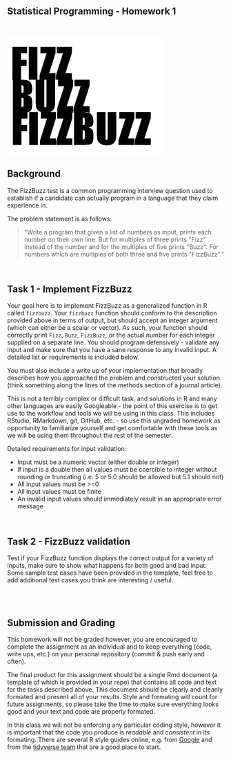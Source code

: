 
Statistical Programming - Homework 1
-------------

<br/>

![fizz buzz](fizzbuzz.png?raw=true)

## Background

The FizzBuzz test is a common programming interview question used to establish if a candidate can actually program in a language that they claim experience in.

The problem statement is as follows:

> "Write a program that given a list of numbers as input, prints each number on their own line. But for multiples of three prints "Fizz" instead of the number and for the multiples of five prints "Buzz". For numbers which are multiples of both three and five prints "FizzBuzz"."

<br/>

## Task 1 - Implement FizzBuzz 

Your goal here is to implement FizzBuzz as a generalized function in R called `fizzbuzz`. Your `fizzbuzz` function should conform to the description provided above in terms of output, but should accept an integer argument (which can either be a scalar or vector). As such, your function should correctly print `Fizz`, `Buzz`, `FizzBuzz`, or the actual number for each integer supplied on a separate line. You should program defensively - validate any input and make sure that you have a sane response to any invalid input. A detailed list or requirements is included below.

You must also include a write up of your implementation that broadly describes how you approached the problem and constructed your solution (think something along the lines of the methods section of a journal article). 

This is not a terribly complex or difficult task, and solutions in R and many other languages are easily Googleable - the point of this exercise is to get use to the workflow and tools we will be using in this class. This includes RStudio, RMarkdown, git, GitHub, etc. - so use this ungraded homework as opportunity to familiarize yourself and get comfortable with these tools as we will be using them throughout the rest of the semester.

Detailed requirements for input validation:
* Input must be a numeric vector (either double or integer)
* If input is a double then all values must be coercible to integer without rounding or truncating (i.e. 5 or 5.0 should be allowed but 5.1 should not)
* All input values must be >=0
* All input values must be finite
* An invalid input values should immediately result in an appropriate error message

<br/>

## Task 2 - FizzBuzz validation

Test if your FizzBuzz function displays the correct output for a variety of inputs, make sure to show what happens for both good and bad input. Some sample test cases have been provided in the template, feel free to add additional test cases you think are interesting / useful.

<br/><br/>

## Submission and Grading

This homework will not be graded however, you are encouraged to complete the assignment as an individual and to keep everything (code, write ups, etc.) on your personal repository (commit & push early and often). 

The final product for this assignment should be a single Rmd document (a template of which is provided in your repo) that contains all code and text for the tasks described above. This document should be clearly and cleanly formated and present all of your results. Style and formating will count for future assignments, so please take the time to make sure everything looks good and your text and code are properly formated. 

In this class we will not be enforcing any particular coding style, however it is important that the code you produce is *readable* and *consistent* in its formating. There are several R style guides online, e.g. from [Google](https://google.github.io/styleguide/Rguide.xml) and from the [tidyverse team](https://style.tidyverse.org/) that are a good place to start.

<br/>
